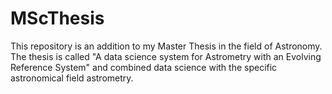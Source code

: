 # MScThesis
This repository is an addition to my Master Thesis in the field of Astronomy. The thesis is called "A data science system for Astrometry with an Evolving Reference System" and combined data science with the specific astronomical field astrometry.
